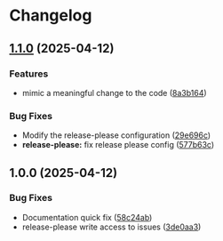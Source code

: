 # Changelog

## [1.1.0](https://github.com/alemoreno991/BazelStarterTemplate/compare/v1.0.0...v1.1.0) (2025-04-12)


### Features

* mimic a meaningful change to the code ([8a3b164](https://github.com/alemoreno991/BazelStarterTemplate/commit/8a3b16469058068ea4275c1adbd8d20ad83fa895))


### Bug Fixes

* Modify the release-please configuration ([29e696c](https://github.com/alemoreno991/BazelStarterTemplate/commit/29e696c51021d1b31f80a5d12cbfe52e63a017d3))
* **release-please:** fix release please config ([577b63c](https://github.com/alemoreno991/BazelStarterTemplate/commit/577b63c9611f3a9874cc62523f6540ce25e28fd2))

## 1.0.0 (2025-04-12)


### Bug Fixes

* Documentation quick fix ([58c24ab](https://github.com/alemoreno991/BazelStarterTemplate/commit/58c24abd3613ac6c2ffaea5ced92b8d84c70499c))
* release-please write access to issues ([3de0aa3](https://github.com/alemoreno991/BazelStarterTemplate/commit/3de0aa3a5814c65779db416b8d9a42637b03606c))
